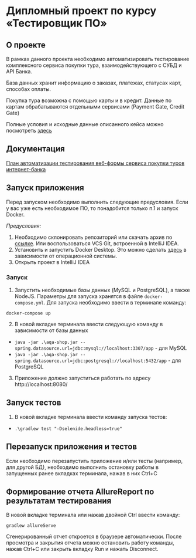 # Дипломный проект по курсу «Тестировщик ПО»
## О проекте
В рамках данного проекта необходимо автоматизировать тестирование комплексного сервиса покупки тура, взаимодействующего с СУБД и API Банка.

База данных хранит информацию о заказах, платежах, статусах карт, способах оплаты.

Покупка тура возможна с помощью карты и в кредит. Данные по картам обрабатываются отдельными сервисами (Payment Gate, Credit Gate)

Полные условия и исходные данные описанного кейса можно посмотреть [здесь](https://github.com/netology-code/qa-diploma)

## Документация

[План автоматизации тестирования веб-формы сервиса покупки туров интернет-банка](https://github.com/dofpo/DW_QA/blob/master/Plan.md)

[//]: # ([Отчёт о проведённом тестировании]&#40;https://github.com/Report.md&#41;)

[//]: # ([Комплексный отчёт о проведённой автоматизации тестирования]&#40;https://github.com//Summary.md&#41;)



## Запуск приложения

Перед запуском необходимо выполнить следующие предусловия. Если у вас уже есть необходимое ПО, то понадобится только п.1 и запуск Docker.

*Предусловия:*
1. Необходимо склонировать репозиторий или скачать архив по [ссылке](https://github.com/dofpo/DW_QA.git). Или воспользоваться VCS Git, встроенной в
   IntelliJ IDEA.
2. Установить и запустить Docker Desktop. Это можно сделать [здесь](https://docs.docker.com/desktop/) в зависимости от операционной системы.
3. Открыть проект в IntelliJ IDEA

### Запуск
1. Запустить необходимые базы данных (MySQL и PostgreSQL), а также NodeJS. Параметры для запуска хранятся в файле `docker-compose.yml`. Для запуска необходимо ввести в терминале команду:
```
docker-compose up
```
2. В новой вкладке терминала ввести следующую команду в зависимости от базы данных
- `java -jar .\aqa-shop.jar --spring.datasource.url=jdbc:mysql://localhost:3307/app` - для MySQL
- `java -jar .\aqa-shop.jar --spring.datasource.url=jdbc:postgresql://localhost:5432/app` - для PostgreSQL
3. Приложение должно запуститься работать по адресу http://localhost:8080/

## Запуск тестов
1. В новой вкладке терминала ввести команду запуска тестов:
- `.\gradlew test "-Dselenide.headless=true"`

## Перезапуск приложения и тестов
Если необходимо перезапустить приложение и/или тесты (например, для другой БД), необходимо выполнить остановку работы в запущенных ранее вкладках терминала, нажав в них Ctrl+С

## Формирование отчета AllureReport по результатам тестирования
В новой вкладке терминала или нажав двойной Ctrl ввести команду:
```
gradlew allureServe
```
Сгенерированный отчет откроется в браузере автоматически. После просмотра и закрытия отчета можно остановить работу команды, нажав Ctrl+С или закрыть вкладку Run и нажать Disconnect.
